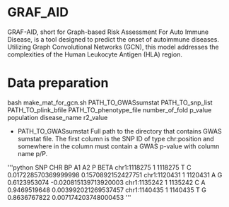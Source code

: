 # GRAF_AID

GRAF-AID, short for Graph-based Risk Assessment For Auto Immune Disease, is a tool designed to predict the onset of autoimmune diseases. Utilizing Graph Convolutional Networks (GCN), this model addresses the complexities of the Human Leukocyte Antigen (HLA) region.

# Data preparation

bash make_mat_for_gcn.sh PATH_TO_GWASsumstat PATH_TO_snp_list PATH_TO_plink_bfile PATH_TO_phenotype_file number_of_fold p_value population disease_name r2_value  

- PATH_TO_GWASsumstat Full path to the directory that contains GWAS sumstat file. The first column is the SNP ID of type chr:position and somewhere in the column must contain a GWAS p-value with column name p/P.

'''python
SNP CHR BP A1 A2 P BETA
chr1:1118275 1 1118275 T C 0.017228570369999998 0.1570892152427751
chr1:1120431 1 1120431 A G 0.6123953074 -0.020815139713920003
chr1:1135242 1 1135242 C A 0.9469519648 0.003992021269537457
chr1:1140435 1 1140435 T G 0.8636767822 0.007174203748000453
'''  
